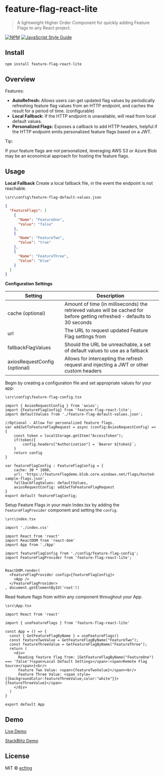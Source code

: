 # feature-flag-react-lite

> A lightweight Higher Order Component for quickly adding Feature Flags to any React project.

[![NPM](https://img.shields.io/npm/v/feature-flag-react-lite.svg)](https://www.npmjs.com/package/feature-flag-react-lite) [![JavaScript Style Guide](https://img.shields.io/badge/code_style-standard-brightgreen.svg)](https://standardjs.com)

## Install

```bash
npm install feature-flag-react-lite
```

## Overview

Features:
 - **AutoRefresh:** Allows users can get updated flag values by periodically refreshing feature flag values from an HTTP endpoint, and caches the result for a period of time. (configurable) 
 - **Local Fallback:** If the HTTP endpoint is unavailable, will read from local default values.
 - **Personalized Flags:** Exposes a callback to add HTTP headers, helpful if the HTTP endpoint emits personalized feature flags based on a JWT.
 

Tip:

If your feature flags are not personalized, leveraging AWS S3 or Azure Blob may be an economical approach for hosting the feature flags.

## Usage

**Local Fallback**
Create a local fallback file, in the event the endpoint is not reachable.

```\src\config\feature-flag-default-values.json```

```json
{
  "FeatureFlags": [
    {
      "Name": "FeatureOne",
      "Value": "false"
    },
    {
      "Name": "FeatureTwo",
      "Value": "true"
    },
    {
      "Name": "FeatureThree",
      "Value": "blue"
    }
  ]
}
```

**Configuration Settings**

| Setting | Description |
| ------- | ----------- |
| cache (optional)  | Amount of time (in milliseconds) the retrieved values will be cached for before getting refreshed - defaults to 30 seconds |
| url | The URL to request updated Feature Flag settings from |
| fallbackFlagValues | Should the URL be unreachable, a set of default values to use as a fallback |
| axiosRequestConfig (optional) | Allows for intercepting the refresh request and injecting a JWT or other custom headers |


Begin by creating a configuration file and set appropriate values for your app:

```\src\config\feature-flag-config.tsx```

```tsx
import { AxiosRequestConfig } from 'axios';
import {FeatureFlagConfig} from 'feature-flag-react-lite';
import defaultValues from './feature-flag-default-values.json';

//Optional - Allow for personalized feature flags.
var addJwtToFeatureFlagRequest = async (config:AxiosRequestConfig) => {
    const token = localStorage.getItem("AccessToken");
    if(token){
        config.headers["Authorization"] = `Bearer ${token}`;
    }
    return config
}

var featureFlagConfig : FeatureFlagConfig = {
    cache: 30 * 1000,
    url: 'https://featureflagdemo.blob.core.windows.net/flags/hosted-sample-flags.json',
    fallbackFlagValues: defaultValues,
    axiosRequestConfig: addJwtToFeatureFlagRequest
}
export default featureFlagConfig;
```


Setup Feature Flags in your main Index.tsx by adding the `FeatureFlagProvider` component and  setting the `config`.

```\src\index.tsx```
```tsx
import './index.css'

import React from 'react'
import ReactDOM from 'react-dom'
import App from './App'

import featureFlagConfig from './config/feature-flag-config';
import FeatureFlagProvider from 'feature-flag-react-lite';


ReactDOM.render(
  <FeatureFlagProvider config={featureFlagConfig}>
    <App />
  </FeatureFlagProvider>
, document.getElementById('root'))
```

Read feature flags from within any component throughout your App.

```\src\App.tsx```
```tsx
import React from 'react'

import { useFeatureFlags } from 'feature-flag-react-lite'

const App = () => {
  const { GetFeatureFlagByName } = useFeatureFlags()
  const featureTwoValue = GetFeatureFlagByName("FeatureTwo");
  const featureThreeValue = GetFeatureFlagByName("FeatureThree");
  return (
    <div>
      Reading feature flag from: {GetFeatureFlagByName("FeatureOne") === 'false'?<span>Local Default Settings</span>:<span>Remote Flag Source</span>}<br/>
      Feature Two Value: <span>{featureTwoValue}</span><br/>
      Feature Three Value: <span style={{backgroundColor:featureThreeValue,color:"white"}}>{featureThreeValue}</span>
    </div>
  )
}

export default App
```

## Demo

[Live Demo](https://ecfmg.github.io/feature-flag-react-lite/)

[StackBlitz Demo](https://stackblitz.com/edit/feature-flag-react-lite?file=index.tsx)

## License

MIT © [ecfmg](https://github.com/ecfmg)
